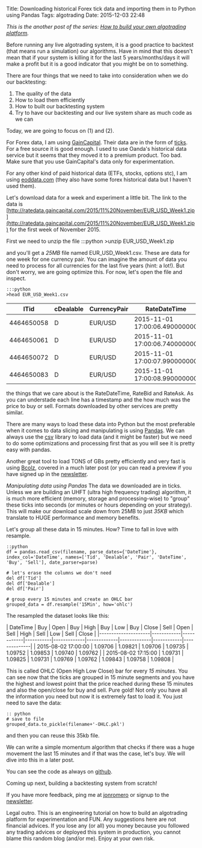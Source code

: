Title: Downloading historical Forex tick data and importing them in to Python using Pandas
Tags: algotrading
Date: 2015-12-03 22:48

*This is the another post of the series: [How to build your own algotrading platform](how-to-build-your-own-algorithmic-trading-platform.html).*

Before running any live algotrading system, it is a good practice to backtest (that means run a simulation) our algorithms. Have in mind that this doesn't mean that if your system is killing it for the last 5 years/months/days it will make a profit but it is a good indicator that you might be on to something.

There are four things that we need to take into consideration when we do our backtesting:

1. The quality of the data
2. How to load them efficiently 
3. How to built our backtesting system
4. Try to have our backtesting and our live system share as much code as we can

Today, we are going to focus on (1) and (2).

For Forex data, I am using [GainCapital](http://ratedata.gaincapital.com/). Their data are in the form of [ticks](http://www.investopedia.com/terms/t/tick.asp). For a free source it is good enough. I used to use Oanda's historical data service but it seems that they moved it to a premium product. Too bad. Make sure that you use GainCapital's data only for experimentation.

For any other kind of paid historical data (ETFs, stocks, options stc), I am using [eoddata.com](http://eoddata.com/) (they also have some forex historical data but I haven't used them).

Let's download data for a week and experiment a little bit.
The link to the data is [http://ratedata.gaincapital.com/2015/11%20November/EUR_USD_Week1.zip](http://ratedata.gaincapital.com/2015/11%20November/EUR_USD_Week1.zip) for the first week of November 2015.

First we need to unzip the file
	:::python
	>unzip EUR_USD_Week1.zip

and you'll get a *25MB* file named EUR_USD_Week1.csv. These are data for one week for one currency pair. You can imagine the amount of data you need to process for all currencies for the last five years (hint: a lot!). But don't worry, we are going optimize this. For now, let's open the file and inspect.

	:::python
	>head EUR_USD_Week1.csv

| lTid       | cDealable | CurrencyPair | RateDateTime                  | RateBid  | RateAsk  |
|------------|-----------|--------------|-------------------------------|----------|----------|
| 4464650058 | D         | EUR/USD      | 2015-11-01 17:00:06.490000000 | 1.103380 | 1.103770 |
| 4464650061 | D         | EUR/USD      | 2015-11-01 17:00:06.740000000 | 1.103400 | 1.103760 |
| 4464650072 | D         | EUR/USD      | 2015-11-01 17:00:07.990000000 | 1.103390 | 1.103750 |
| 4464650083 | D         | EUR/USD      | 2015-11-01 17:00:08.990000000 | 1.103400 | 1.103750 |

the things that we care about is the RateDateTime, RateBid and RateAsk. As you can understade each line has a timestamp and the how much was the price to buy or sell. Formats downloaded by other services are pretty similar.

There are many ways to load these data into Python but the most preferable when it comes to data slicing and manipulating is using [Pandas](http://pandas.pydata.org/).
We can always use the [csv](https://docs.python.org/2/library/csv.html) library to load data (and it might be faster) but we need to do some optimizations and processing first that as you will see it is pretty easy with pandas. 

Another great tool to load TONS of GBs pretty efficiently and very fast is using [Bcolz](http://bcolz.blosc.org/), covered in a much later post (or you can read a preview if you have signed up in the [newsletter](http://eepurl.com/bGbOnb).

*Manipulating data using Pandas*
The data we downloaded are in ticks. Unless we are building an UHFT (ultra high frequency trading) algorithm, it is much more efficient (memory, storage and processing-wise) to
"group" these ticks into seconds (or minutes or hours depending on your strategy). This will make our download scale down from 25MB to just *35KB* which translate to HUGE performance and memory benefits.

Let's group all these data in 15 minutes. How? Time to fall in love with resample.

	::python
	df = pandas.read_csv(filename, parse_dates={'DateTime'}, index_col='DateTime', names=['Tid', 'Dealable', 'Pair', 'DateTime', 'Buy', 'Sell'], date_parser=parse)
    
	# let's erase the columns we don't need
	del df['Tid'] 
	del df['Dealable']
	del df['Pair']
    
	# group every 15 minutes and create an OHLC bar
	grouped_data = df.resample('15Min', how='ohlc')

	
The resampled the dataset looks like this:

| DateTime            | Buy | Open | Buy | High | Buy | Low | Buy | Close | Sell | Open | Sell | High | Sell | Low | Sell | Close |
|---------------------|------------|------------|-----------|-------------|-------------|-------------|------------|--------------|
| 2015-08-02 17:00:00 | 1.09706    | 1.09821    | 1.09706   | 1.09735     | 1.09752     | 1.09853     | 1.09740    | 1.09762      |
| 2015-08-02 17:15:00 | 1.09731    | 1.09825    | 1.09731   | 1.09769     | 1.09762     | 1.09843     | 1.09758    | 1.09808      |

This is called OHLC (Open High Low Close) bar for every *15 minutes*. You can see now that the ticks are grouped in 15 minute segments and you have the highest and lowest point that the price reached during these 15 minutes and also the open/close for buy and sell. Pure gold! Not only you have all the information you need but now it is extremely fast to load it. You just need to save the data:

	:: python
	# save to file
	grouped_data.to_pickle(filename+'-OHLC.pkl')


and then you can reuse this 35kb file. 

We can write a simple momentum algorithm that checks if there was a huge movement the last 15 minutes and if that was the case, let's buy. We will dive into this in a later post.

You can see the code as always on [github](https://github.com/jonromero/forex_algotrading/blob/master/post4/create_OHLC.py).
 
Coming up next, building a backtesting system from scratch!

If you have more feedback, ping me at [jonromero](http://www.twitter.com/jonromero) or signup to the [newsletter](http://eepurl.com/bGbOnb). 

Legal outro. This is an engineering tutorial on how to build an algotrading platform for experimentation and FUN. Any suggestions here are not financial advices. 
If you lose any (or all) you money because you followed any trading advices or deployed this system in production, you cannot blame this random blog (and/or me). Enjoy at your own risk. 


